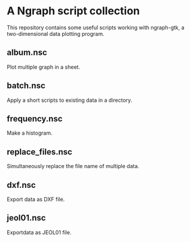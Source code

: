# A Ngraph script collection

This repository contains some useful scripts working with ngraph-gtk, a two-dimensional data plotting program.

## album.nsc

Plot multiple graph in a sheet.

## batch.nsc

Apply a short scripts to existing data in a directory.

## frequency.nsc

Make a histogram.

## replace_files.nsc

Simultaneously replace the file name of multiple data.

## dxf.nsc

Export data as DXF file.

## jeol01.nsc

Exportdata as JEOL01 file.

